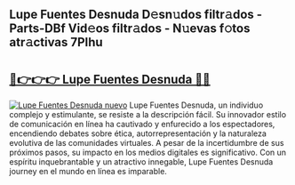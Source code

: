 ## Lupe Fuentes Desnuda D𝚎sn𝚞dos filtr𝚊dos - Parts-DBf Vid𝚎os filtr𝚊dos - N𝚞evas f𝚘tos atr𝚊ctivas 7PIhu

# <h2><a href="http://mb1luc.tromn.icu/?c=Lupe+Fuentes+Desnuda">🔗👉👉👉 Lupe Fuentes Desnuda 🔗🔗</a></h2>

[![Lupe Fuentes Desnuda nuevo](https://i.imgur.com/pEAQMta.gif)](http://mb1luc.tromn.icu/?c=Lupe+Fuentes+Desnuda)
Lupe Fuentes Desnuda, un individuo complejo y estimulante, se resiste a la descripción fácil. Su innovador estilo de comunicación en línea ha cautivado y enfurecido a los espectadores, encendiendo debates sobre ética, autorrepresentación y la naturaleza evolutiva de las comunidades virtuales. A pesar de la incertidumbre de sus próximos pasos, su impacto en los medios digitales es significativo. Con un espíritu inquebrantable y un atractivo innegable, Lupe Fuentes Desnuda journey en el mundo en línea es imparable.
